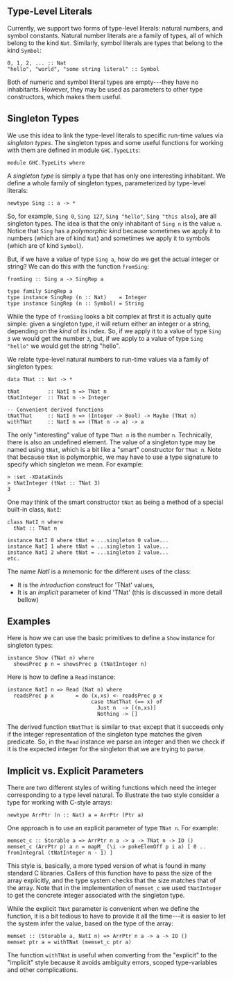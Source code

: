 ## Type-Level Literals



Currently, we support two forms of type-level literals: natural numbers, and symbol constants.
Natural number literals are a family of types, all of which belong to the kind `Nat`.  Similarly,
symbol literals are types that belong to the kind `Symbol`:


```wiki
0, 1, 2, ... :: Nat
"hello", "world", "some string literal" :: Symbol
```


Both of numeric and symbol literal types are empty---they have no inhabitants.  However, they may be
used as parameters to other type constructors, which makes them useful.


## Singleton Types



We use this idea to link the type-level literals to specific run-time values via *singleton types*.
The singleton types and some useful functions for working with them are defined in module `GHC.TypeLits`:


```wiki
module GHC.TypeLits where
```


A *singleton type* is simply a type that has only one interesting inhabitant.  We define a whole family
of singleton types, parameterized by type-level literals:


```wiki
newtype Sing :: a -> *
```


So, for example, `Sing 0`, `Sing 127`, `Sing "hello"`, `Sing "this also`}, are all
singleton types.  The idea is that the only inhabitant of `Sing n` is the value `n`.  Notice
that `Sing` has a *polymorphic kind* because sometimes we apply it to numbers (which are of
kind `Nat`) and sometimes we apply it to symbols (which are of kind `Symbol`).



But, if we have a value of type `Sing a`, how do we get the actual integer or string?
We can do this with the function `fromSing`:


```wiki
fromSing :: Sing a -> SingRep a

type family SingRep a
type instance SingRep (n :: Nat)    = Integer
type instance SingRep (n :: Symbol) = String
```


While the type of `fromSing` looks a bit complex at first it is actually quite simple:
given a singleton type, it will return either an integer or a string, depending on the *kind* of
its index.  So, if we apply it to a value of type `Sing 3` we would get the number `3`, but,
if we apply to a value of type `Sing "hello"` we would get the string "hello".



We relate type-level natural numbers to run-time values via a family of singleton types:


```wiki
data TNat :: Nat -> *

tNat         :: NatI n => TNat n
tNatInteger  :: TNat n -> Integer

-- Convenient derived functions
tNatThat     :: NatI n => (Integer -> Bool) -> Maybe (TNat n)
withTNat     :: NatI n => (TNat n -> a) -> a
```


The only "interesting" value of type `TNat n` is the number `n`.  Technically, there is also an undefined element.
The value of a singleton type may be named using `tNat`, which is a bit like a "smart" constructor for `TNat n`.
Note that because `tNat` is polymorphic, we may have to use a type signature to specify which singleton we mean.  For example:


```wiki
> :set -XDataKinds
> tNatInteger (tNat :: TNat 3)
3
```


One may think of the smart constructor `tNat` as being a method of a special built-in class, `NatI`:


```wiki
class NatI n where
  tNat :: TNat n

instance NatI 0 where tNat = ...singleton 0 value...
instance NatI 1 where tNat = ...singleton 1 value...
instance NatI 2 where tNat = ...singleton 2 value...
etc.
```


The name *NatI* is a mnemonic for the different uses of the class:


- It is the *introduction* construct for 'TNat' values,
- It is an *implicit* parameter of kind 'TNat' (this is discussed in more detail bellow)

## Examples



Here is how we can use the basic primitives to define a `Show` instance for singleton types:


```wiki
instance Show (TNat n) where
  showsPrec p n = showsPrec p (tNatInteger n)
```


Here is how to define a `Read` instance:


```wiki
instance NatI n => Read (Nat n) where
  readsPrec p x       = do (x,xs) <- readsPrec p x
                           case tNatThat (== x) of
                             Just n  -> [(n,xs)]
                             Nothing -> []
```


The derived function `tNatThat` is similar to `tNat` except that it succeeds only if the integer representation
of the singleton type matches the given predicate.  So, in the `Read` instance we parse an integer and then we check
if it is the expected integer for the singleton that we are trying to parse.


## Implicit vs. Explicit Parameters



There are two different styles of writing functions which need the integer corresponding to a type level natural.
To illustrate the two style consider a type for working with C-style arrays:


```wiki
newtype ArrPtr (n :: Nat) a = ArrPtr (Ptr a)
```


One approach is to use an explicit parameter of type `TNat n`.  For example:


```wiki
memset_c :: Storable a => ArrPtr n a -> a -> TNat n -> IO ()
memset_c (ArrPtr p) a n = mapM_ (\i -> pokeElemOff p i a) [ 0 .. fromIntegral (tNatInteger n - 1) ]
```


This style is, basically, a more typed version of what is found in many standard C libraries.
Callers of this function have to pass the size of the array explicitly, and the type system checks that the
size matches that of the array.  Note that in the implementation of `memset_c` we used `tNatInteger`
to get the concrete integer associated with the singleton type.



While the explicit `TNat` parameter is convenient when we define the function, it is a bit
tedious to have to provide it all the time---it is easier to let the system infer the value,
based on the type of the array:


```wiki
memset :: (Storable a, NatI n) => ArrPtr n a -> a -> IO ()
memset ptr a = withTNat (memset_c ptr a)
```


The function `withTNat` is useful when converting from the "explicit" to the "implicit" style
because it avoids ambiguity errors, scoped type-variables and other complications.


